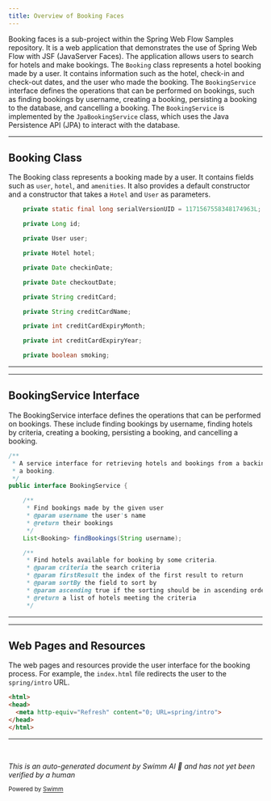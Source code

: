 ```yaml
---
title: Overview of Booking Faces
---
```

Booking faces is a sub-project within the Spring Web Flow Samples repository. It is a web application that demonstrates the use of Spring Web Flow with JSF (JavaServer Faces). The application allows users to search for hotels and make bookings. The `Booking` class represents a hotel booking made by a user. It contains information such as the hotel, check-in and check-out dates, and the user who made the booking. The `BookingService` interface defines the operations that can be performed on bookings, such as finding bookings by username, creating a booking, persisting a booking to the database, and cancelling a booking. The `BookingService` is implemented by the `JpaBookingService` class, which uses the Java Persistence API (JPA) to interact with the database.

<SwmSnippet path="/booking-faces/src/main/java/org/springframework/webflow/samples/booking/Booking.java" line="33">

---

## Booking Class

The Booking class represents a booking made by a user. It contains fields such as `user`, `hotel`, and `amenities`. It also provides a default constructor and a constructor that takes a `Hotel` and `User` as parameters.

```java
	private static final long serialVersionUID = 1171567558348174963L;

	private Long id;

	private User user;

	private Hotel hotel;

	private Date checkinDate;

	private Date checkoutDate;

	private String creditCard;

	private String creditCardName;

	private int creditCardExpiryMonth;

	private int creditCardExpiryYear;

	private boolean smoking;
```

---

</SwmSnippet>

<SwmSnippet path="/booking-faces/src/main/java/org/springframework/webflow/samples/booking/BookingService.java" line="5">

---

## BookingService Interface

The BookingService interface defines the operations that can be performed on bookings. These include finding bookings by username, finding hotels by criteria, creating a booking, persisting a booking, and cancelling a booking.

```java
/**
 * A service interface for retrieving hotels and bookings from a backing repository. Also supports the ability to cancel
 * a booking.
 */
public interface BookingService {

    /**
     * Find bookings made by the given user
     * @param username the user's name
     * @return their bookings
     */
    List<Booking> findBookings(String username);

    /**
     * Find hotels available for booking by some criteria.
     * @param criteria the search criteria
     * @param firstResult the index of the first result to return
     * @param sortBy the field to sort by
     * @param ascending true if the sorting should be in ascending order, false for descending
     * @return a list of hotels meeting the criteria
     */
```

---

</SwmSnippet>

<SwmSnippet path="/booking-faces/src/main/webapp/index.html" line="1">

---

## Web Pages and Resources

The web pages and resources provide the user interface for the booking process. For example, the `index.html` file redirects the user to the `spring/intro` URL.

```html
<html>
<head>
  <meta http-equiv="Refresh" content="0; URL=spring/intro">
</head>
</html>
```

---

</SwmSnippet>

&nbsp;

*This is an auto-generated document by Swimm AI 🌊 and has not yet been verified by a human*

<SwmMeta version="3.0.0" repo-id="Z2l0aHViJTNBJTNBc3ByaW5nLXdlYmZsb3ctc2FtcGxlcyUzQSUzQWdpbGFkbmF2b3Q=" repo-name="spring-webflow-samples" doc-type="overview"><sup>Powered by [Swimm](/)</sup></SwmMeta>
